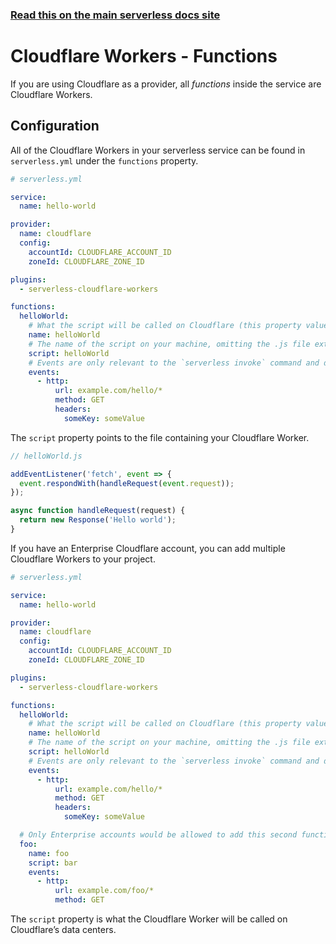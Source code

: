 <!--
title: Serverless Framework - Cloudflare Workers Guide - Functions
menuText: Functions
menuOrder: 5
description: How to configure Cloudflare Workers functions in the Serverless Framework
layout: Doc
-->

<!-- DOCS-SITE-LINK:START automatically generated  -->

### [Read this on the main serverless docs site](https://www.serverless.com/framework/docs/providers/cloudflare/guide/functions)

<!-- DOCS-SITE-LINK:END -->

# Cloudflare Workers - Functions

If you are using Cloudflare as a provider, all _functions_ inside the service are Cloudflare Workers.

## Configuration

All of the Cloudflare Workers in your serverless service can be found in `serverless.yml` under the `functions` property.

```yml
# serverless.yml

service:
  name: hello-world

provider:
  name: cloudflare
  config:
    accountId: CLOUDFLARE_ACCOUNT_ID
    zoneId: CLOUDFLARE_ZONE_ID

plugins:
  - serverless-cloudflare-workers

functions:
  helloWorld:
    # What the script will be called on Cloudflare (this property value must match the function name one line above)
    name: helloWorld
    # The name of the script on your machine, omitting the .js file extension
    script: helloWorld
    # Events are only relevant to the `serverless invoke` command and don’t affect deployment in any way
    events:
      - http:
          url: example.com/hello/*
          method: GET
          headers:
            someKey: someValue
```

The `script` property points to the file containing your Cloudflare Worker.

```javascript
// helloWorld.js

addEventListener('fetch', event => {
  event.respondWith(handleRequest(event.request));
});

async function handleRequest(request) {
  return new Response('Hello world');
}
```

If you have an Enterprise Cloudflare account, you can add multiple Cloudflare Workers to your project.

```yml
# serverless.yml

service:
  name: hello-world

provider:
  name: cloudflare
  config:
    accountId: CLOUDFLARE_ACCOUNT_ID
    zoneId: CLOUDFLARE_ZONE_ID

plugins:
  - serverless-cloudflare-workers

functions:
  helloWorld:
    # What the script will be called on Cloudflare (this property value must match the function name one line above)
    name: helloWorld
    # The name of the script on your machine, omitting the .js file extension
    script: helloWorld
    # Events are only relevant to the `serverless invoke` command and don’t affect deployment in any way
    events:
      - http:
          url: example.com/hello/*
          method: GET
          headers:
            someKey: someValue

  # Only Enterprise accounts would be allowed to add this second function and its corresponding route above
  foo:
    name: foo
    script: bar
    events:
      - http:
          url: example.com/foo/*
          method: GET
```

The `script` property is what the Cloudflare Worker will be called on Cloudflare’s data centers.
